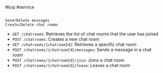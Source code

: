 #loqi #service

```

Send/Delete messages
Create/Delete chat rooms

```


-   `GET /chatrooms`: Retrieves the list of chat rooms that the user has joined
-   `POST /chatrooms`: Creates a new chat room
-   `GET /chatrooms/{chatroomId}`: Retrieves a specific chat room
-   `POST /chatrooms/{chatroomId}/messages`: Sends a message in a chat room
-   `POST /chatrooms/{chatroomId}/join`: Joins a chat room
-   `POST /chatrooms/{chatroomId}/leave`: Leaves a chat room
